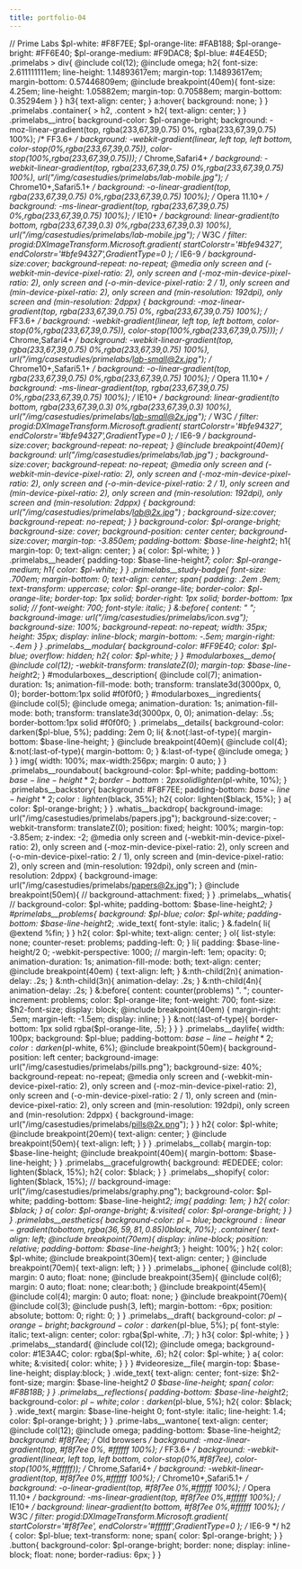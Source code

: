 ```yaml
---
title: portfolio-04
---
```

// Prime Labs $pl-white: #F8F7EE; $pl-orange-lite: #FAB188; $pl-orange-bright:  #FF6E40; $pl-orange-medium: #F9DAC8; $pl-blue: #4E4E5D; .primelabs > div{ @include col(12); @include omega; h2{ font-size: 2.611111111em; line-height: 1.14893617em; margin-top: 1.14893617em; margin-bottom: 0.57446809em; @include breakpoint(40em){ font-size: 4.25em; line-height: 1.05882em; margin-top: 0.70588em; margin-bottom: 0.35294em } } h3{ text-align: center; } a:hover{ background: none; } } .primelabs .container{ > h2, .content > h2{ text-align: center; } } .primelabs__intro{ background-color: $pl-orange-bright; background: -moz-linear-gradient(top, rgba(233,67,39,0.75) 0%, rgba(233,67,39,0.75) 100%); /* FF3.6+ */ background: -webkit-gradient(linear, left top, left bottom, color-stop(0%,rgba(233,67,39,0.75)), color-stop(100%,rgba(233,67,39,0.75))); /* Chrome,Safari4+ */ background: -webkit-linear-gradient(top, rgba(233,67,39,0.75) 0%,rgba(233,67,39,0.75) 100%), url("/img/casestudies/primelabs/lab-mobile.jpg"); /* Chrome10+,Safari5.1+ */ background: -o-linear-gradient(top, rgba(233,67,39,0.75) 0%,rgba(233,67,39,0.75) 100%); /* Opera 11.10+ */ background: -ms-linear-gradient(top, rgba(233,67,39,0.75) 0%,rgba(233,67,39,0.75) 100%); /* IE10+ */ background: linear-gradient(to bottom, rgba(233,67,39,0.3) 0%,rgba(233,67,39,0.3) 100%), url("/img/casestudies/primelabs/lab-mobile.jpg"); /* W3C */ filter: progid:DXImageTransform.Microsoft.gradient( startColorstr='#bfe94327', endColorstr='#bfe94327',GradientType=0 ); /* IE6-9 */ background-size:cover; background-repeat: no-repeat; @media only screen and (-webkit-min-device-pixel-ratio: 2), only screen and (-moz-min-device-pixel-ratio: 2), only screen and (-o-min-device-pixel-ratio: 2 / 1), only screen and (min-device-pixel-ratio: 2), only screen and (min-resolution: 192dpi), only screen and (min-resolution: 2dppx) { background: -moz-linear-gradient(top, rgba(233,67,39,0.75) 0%, rgba(233,67,39,0.75) 100%); /* FF3.6+ */ background: -webkit-gradient(linear, left top, left bottom, color-stop(0%,rgba(233,67,39,0.75)), color-stop(100%,rgba(233,67,39,0.75))); /* Chrome,Safari4+ */ background: -webkit-linear-gradient(top, rgba(233,67,39,0.75) 0%,rgba(233,67,39,0.75) 100%), url("/img/casestudies/primelabs/lab-small@2x.jpg"); /* Chrome10+,Safari5.1+ */ background: -o-linear-gradient(top, rgba(233,67,39,0.75) 0%,rgba(233,67,39,0.75) 100%); /* Opera 11.10+ */ background: -ms-linear-gradient(top, rgba(233,67,39,0.75) 0%,rgba(233,67,39,0.75) 100%); /* IE10+ */ background: linear-gradient(to bottom, rgba(233,67,39,0.3) 0%,rgba(233,67,39,0.3) 100%), url("/img/casestudies/primelabs/lab-small@2x.jpg"); /* W3C */ filter: progid:DXImageTransform.Microsoft.gradient( startColorstr='#bfe94327', endColorstr='#bfe94327',GradientType=0 ); /* IE6-9 */ background-size:cover; background-repeat: no-repeat; } @include breakpoint(40em){ background: url("/img/casestudies/primelabs/lab.jpg") ; background-size:cover; background-repeat: no-repeat; @media only screen and (-webkit-min-device-pixel-ratio: 2), only screen and (-moz-min-device-pixel-ratio: 2), only screen and (-o-min-device-pixel-ratio: 2 / 1), only screen and (min-device-pixel-ratio: 2), only screen and (min-resolution: 192dpi), only screen and (min-resolution: 2dppx) { background: url("/img/casestudies/primelabs/lab@2x.jpg") ; background-size:cover; background-repeat: no-repeat; } } background-color: $pl-orange-bright; background-size: cover; background-position: center center; background-size:cover; margin-top: -3.850em; padding-bottom: $base-line-height*2; h1{ margin-top: 0; text-align: center; } a{ color: $pl-white; } } .primelabs__header{ padding-top: $base-line-height*7; color: $pl-orange-medium; h1{ color: $pl-white; } } .primelabs__study-badge{ font-size: .700em; margin-bottom: 0; text-align: center; span{ padding: .2em .9em; text-transform: uppercase; color: $pl-orange-lite; border-color: $pl-orange-lite; border-top: 1px solid; border-right: 1px solid; border-bottom: 1px solid; //     font-weight: 700; font-style: italic; } &:before{ content: " "; background-image: url("/img/casestudies/primelabs/icon.svg"); background-size: 100%; background-repeat: no-repeat; width: 35px; height: 35px; display: inline-block; margin-bottom: -.5em; margin-right: -.4em } } .primelabs__modular{ background-color: #FF9E40; color: $pl-blue; overflow: hidden; h2{ color: $pl-white; } } #modularboxes__demo{ @include col(12); -webkit-transform: translateZ(0); margin-top: $base-line-height*2; } #modularboxes__description{ @include col(7); animation-duration: 1s; animation-fill-mode: both; transform: translate3d(3000px, 0, 0); border-bottom:1px solid #f0f0f0; } #modularboxes__ingredients{ @include col(5); @include omega; animation-duration: 1s; animation-fill-mode: both; transform: translate3d(3000px, 0, 0); animation-delay: .5s; border-bottom:1px solid #f0f0f0; } .primelabs__details{ background-color: darken($pl-blue, 5%); padding: 2em 0; li{ &:not(:last-of-type){ margin-bottom: $base-line-height; } @include breakpoint(40em){ @include col(4); &:not(:last-of-type){ margin-bottom: 0; } &:last-of-type{ @include omega; } } } img{ width: 100%; max-width:256px; margin: 0 auto; } } .primelabs__roundabout{ background-color: $pl-white; padding-bottom: $base-line-height*2; border-bottom: 2px solid lighten($pl-white, 10%); } .primelabs__backstory{ background: #F8F7EE; padding-bottom: $base-line-height*2; color: lighten($black, 35%); h2{ color: lighten($black, 15%); } a{ color: $pl-orange-bright; } } .whatis__backdrop{ background-image: url("/img/casestudies/primelabs/papers.jpg"); background-size:cover; -webkit-transform: translateZ(0); position: fixed; height: 100%; margin-top: -3.85em; z-index: -2; @media only screen and (-webkit-min-device-pixel-ratio: 2), only screen and (-moz-min-device-pixel-ratio: 2), only screen and (-o-min-device-pixel-ratio: 2 / 1), only screen and (min-device-pixel-ratio: 2), only screen and (min-resolution: 192dpi), only screen and (min-resolution: 2dppx) { background-image: url("/img/casestudies/primelabs/papers@2x.jpg"); } @include breakpoint(50em){ //       background-attachment: fixed; } } .primelabs__whatis{ //   background-color: $pl-white; padding-bottom: $base-line-height*2; } #primelabs__problems{ background: $pl-blue; color: $pl-white; padding-bottom: $base-line-height*2; .wide_text{ font-style: italic; } &.fadeIn{ li{ @extend %fin; } } h2{ color: $pl-white; text-align: center; } ol{ list-style: none; counter-reset: problems; padding-left: 0; } li{ padding: $base-line-height/2 0; -webkit-perspective: 1000; // margin-left: 1em; opacity: 0; animation-duration: 1s; animation-fill-mode: both; text-align: center; @include breakpoint(40em) { text-align: left; } &:nth-child(2n){ animation-delay: .2s; } &:nth-child(3n){ animation-delay: .2s; } &:nth-child(4n){ animation-delay: .2s; } &:before{ content: counter(problems) ". "; counter-increment: problems; color: $pl-orange-lite; font-weight: 700; font-size: $h2-font-size; display: block; @include breakpoint(40em) { margin-right: .5em; margin-left: -1.5em; display: inline; } } &:not(:last-of-type){ border-bottom: 1px solid rgba($pl-orange-lite, .5); } } } .primelabs__daylife{ width: 100px; background: $pl-blue; padding-bottom: $base-line-height*2; color: darken($pl-white, 6%); @include breakpoint(50em){ background-position: left center; background-image: url("/img/casestudies/primelabs/pills.png"); background-size: 40%; background-repeat: no-repeat; @media only screen and (-webkit-min-device-pixel-ratio: 2), only screen and (-moz-min-device-pixel-ratio: 2), only screen and (-o-min-device-pixel-ratio: 2 / 1), only screen and (min-device-pixel-ratio: 2), only screen and (min-resolution: 192dpi), only screen and (min-resolution: 2dppx) { background-image: url("/img/casestudies/primelabs/pills@2x.png"); } } h2{ color: $pl-white; @include breakpoint(20em){ text-align: center; } @include breakpoint(50em){ text-align: left; } } } .primelabs__collab{ margin-top: $base-line-height; @include breakpoint(40em){ margin-bottom: $base-line-height; } } .primelabs__gracefulgrowth{ background: #EDEDEE; color: lighten($black, 15%); h2{ color: $black; } } .primelabs__shopify{ color: lighten($black, 15%); //   background-image: url("/img/casestudies/primelabs/graphy.png"); background-color: $pl-white; padding-bottom: $base-line-height*2; img{ padding: 1em; } h2{ color: $black; } a{ color: $pl-orange-bright; &:visited{ color: $pl-orange-bright; } } } .primelabs__aesthetics{ background-color: $pl-blue; background: linear-gradient(to bottom, rgba(36,59,81,0.85) 0%,rgba(78,78,93,0.85) 100%), url("/img/casestudies/primelabs/cards-small.jpg"); /* Old browsers */ background-repeat: no-repeat; background-size: cover; @media only screen and (-webkit-min-device-pixel-ratio: 2), only screen and (-moz-min-device-pixel-ratio: 2), only screen and (-o-min-device-pixel-ratio: 2 / 1), only screen and (min-device-pixel-ratio: 2), only screen and (min-resolution: 192dpi), only screen and (min-resolution: 2dppx) { background: linear-gradient(to bottom, rgba(36,59,81,0.85) 0%,rgba(78,78,93,0.85) 100%), url("/img/casestudies/primelabs/cards.jpg"); /* Old browsers */ background-repeat: no-repeat; background-size: cover; } @include breakpoint(70em){ background: linear-gradient(to right, rgba(36,59,81,0.85) 0%,rgba(78,78,93,0.85) 100%), url("/img/casestudies/primelabs/cards-small.jpg"); /* Old browsers */ background-repeat: no-repeat; background-size: cover; @media only screen and (-webkit-min-device-pixel-ratio: 2), only screen and (-moz-min-device-pixel-ratio: 2), only screen and (-o-min-device-pixel-ratio: 2 / 1), only screen and (min-device-pixel-ratio: 2), only screen and (min-resolution: 192dpi), only screen and (min-resolution: 2dppx) { background: linear-gradient(to right, rgba(36,59,81,0.85) 0%,rgba(78,78,93,0.85) 100%), url("/img/casestudies/primelabs/cards.jpg"); /* Old browsers */ background-repeat: no-repeat; background-size: cover; } } background-repeat: no-repeat; background-size:cover; //     background-attachment: fixed; background-position: bottom center; text-align: center; position: relative; color: lighten($black, 70%); .container{ text-align: left; @include breakpoint(70em){ display: inline-block; position: relative; padding-bottom: $base-line-height*3; } height: 100%; } h2{ color: $pl-white; @include breakpoint(30em){ text-align: center; } @include breakpoint(70em){ text-align: left; } } } .primelabs__iphone{ @include col(8); margin: 0 auto; float: none; @include breakpoint(35em){ @include col(6); margin: 0 auto; float: none; clear:both; } @include breakpoint(45em){ @include col(4); margin: 0 auto; float: none; } @include breakpoint(70em){ @include col(3); @include push(3, left); margin-bottom: -6px; position: absolute; bottom: 0; right: 0; } } .primelabs__draft{ background-color: $pl-orange-bright; background-color: darken($pl-blue, 5%); p{ font-style: italic; text-align: center; color: rgba($pl-white, .7); } h3{ color: $pl-white; } } .primelabs__standard{ @include col(12); @include omega; background-color: #1E3A4C; color: rgba($pl-white, .6); h2{ color: $pl-white; } a{ color: white; &:visited{ color: white; } } } #videoresize__file{ margin-top: $base-line-height; display:block; } .wide_text{ text-align: center; font-size: $h2-font-size; margin: $base-line-height*2 0 $base-line-height; span{ color: #F8B18B; } } .primelabs__reflections{ padding-bottom: $base-line-height*2; background-color: $pl-white; color: darken($pl-blue, 5%); h2{ color: $black; } .wide_text{ margin: $base-line-height 0; font-style: italic; line-height: 1.4; color: $pl-orange-bright; } } .prime-labs__wantone{ text-align: center; @include col(12); @include omega; padding-bottom: $base-line-height*2; background: #f8f7ee; /* Old browsers */ background: -moz-linear-gradient(top,  #f8f7ee 0%, #ffffff 100%); /* FF3.6+ */ background: -webkit-gradient(linear, left top, left bottom, color-stop(0%,#f8f7ee), color-stop(100%,#ffffff)); /* Chrome,Safari4+ */ background: -webkit-linear-gradient(top,  #f8f7ee 0%,#ffffff 100%); /* Chrome10+,Safari5.1+ */ background: -o-linear-gradient(top,  #f8f7ee 0%,#ffffff 100%); /* Opera 11.10+ */ background: -ms-linear-gradient(top,  #f8f7ee 0%,#ffffff 100%); /* IE10+ */ background: linear-gradient(to bottom,  #f8f7ee 0%,#ffffff 100%); /* W3C */ filter: progid:DXImageTransform.Microsoft.gradient( startColorstr='#f8f7ee', endColorstr='#ffffff',GradientType=0 ); /* IE6-9 */ h2 { color: $pl-blue; text-transform: none; span{ color: $pl-orange-bright; } } .button{ background-color:  $pl-orange-bright; border: none; display: inline-block; float: none; border-radius: 6px; } }
